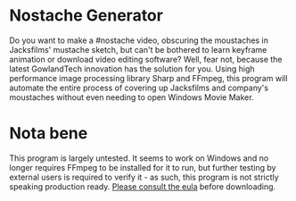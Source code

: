 # Nostache Generator

Do you want to make a #nostache video, obscuring the moustaches in Jacksfilms' mustache sketch, but can't be bothered to learn keyframe animation or download video editing software? Well, fear not, because the latest GowlandTech innovation has the solution for you. Using high performance image processing library Sharp and FFmpeg, this program will automate the entire process of covering up Jacksfilms and company's moustaches without even needing to open Windows Movie Maker. 

# Nota bene

This program is largely untested. It seems to work on Windows and no longer requires FFmpeg to be installed for it to run, but further testing by external users is required to verify it - as such, this program is not strictly speaking production ready. [Please consult the eula](NostacheGenerator/eula.txt) before downloading.
